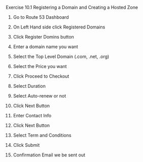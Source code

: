 Exercise 10.1 Registering a Domain and Creating a Hosted Zone


1. Go to Route 53 Dashboard
2. On Left Hand side click Registered Domains
3. Click Register Domins button
4. Enter a domain name you want
5. Select the Top Level Domain (.com, .net, .org)
6. Select the Price you want
7. Click Proceed to Checkout
8. Select Duration
9. Select Auto-renew or not
10. Click Next Button
11. Enter Contact Info
12. Click Next Button
13. Select Term and Conditions
14. Click Submit

15. Confirmation Email we be sent out
